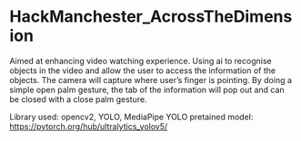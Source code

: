 # HackManchester_AcrossTheDimension

Aimed at enhancing video watching experience. Using ai to recognise objects in the video and allow the user to access the information of the objects. The camera will capture where user’s finger is pointing. By doing a simple open palm gesture, the tab of the information will pop out and can be closed with a close palm gesture.

Library used: opencv2, YOLO, MediaPipe
YOLO pretained model: https://pytorch.org/hub/ultralytics_yolov5/

